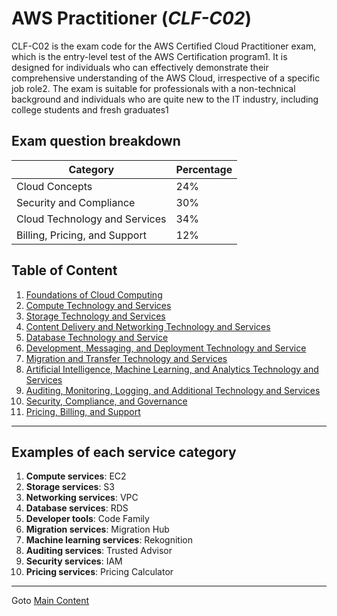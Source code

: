# AWS Practitioner (*CLF-C02*)

CLF-C02 is the exam code for the AWS Certified Cloud Practitioner exam, which is the entry-level test of the AWS Certification program1. It is designed for individuals who can effectively demonstrate their comprehensive understanding of the AWS Cloud, irrespective of a specific job role2. The exam is suitable for professionals with a non-technical background and individuals who are quite new to the IT industry, including college students and fresh graduates1

## Exam question breakdown

| Category | Percentage |
|--- |--- |
| Cloud Concepts | 24% |
| Security and Compliance | 30% |
| Cloud Technology and Services | 34% |
| Billing, Pricing, and Support | 12% |

## Table of Content

1. [Foundations of Cloud Computing](Foundations.md)
1. [Compute Technology and Services](Compute.md)
1. [Storage Technology and Services](Storage.md)
1. [Content Delivery and Networking Technology and Services](Networking.md)
1. [Database Technology and Service](Databases.md)
1. [Development, Messaging, and Deployment Technology and Service](Development-Messaging-Deployment.md)
1. [Migration and Transfer Technology and Services](Migration.md)
1. [Artificial Intelligence, Machine Learning, and Analytics Technology and Services](AI.md)
1. [Auditing, Monitoring, Logging, and Additional Technology and Services](Auditing-Monitoring-Logging.md)
1. [Security, Compliance, and Governance](Security-Compliance-Governance.md)
1. [Pricing, Billing, and Support](Pricing-Billing-Support.md)

---

## Examples of each service category

1. **Compute services**: EC2
1. **Storage services**: S3
1. **Networking services**: VPC
1. **Database services**: RDS
1. **Developer tools**: Code Family
1. **Migration services**: Migration Hub
1. **Machine learning services**: Rekognition
1. **Auditing services**: Trusted Advisor
1. **Security services**: IAM
1. **Pricing services**: Pricing Calculator

---

Goto [Main Content](../../README.md)